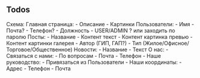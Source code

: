 ## Todos

Схема:
   Главная страница:
      - Описание
      - Картинки
   Пользователи:
      - Имя
      - Почта?
      - Телефон?
      - Должность
      - USER/ADMIN ? или заходить по паролю
   Посты:
      - Название
      - Контент текст
      - Контент картинка превью
      - Контент картинки галерея
      - Автор (ГИП, ГАП?)
      - Тип (Жилое/Офисное/Торговое/Общественное)
   Новости:
      - Название
      - Текст
   О нас:
      - Связаться с нами:
         - По вопросам
         - Почта
         - Телефон
      - Наше руководство:
         - Привязаться из Пользователи
      - Наши координаты:
         - Адрес
         - Телефон
         - Почта